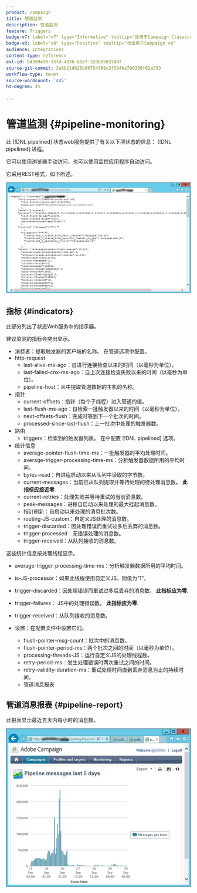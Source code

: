 ```yaml
---
product: campaign
title: 管道监测
description: 管道监测
feature: Triggers
badge-v7: label="v7" type="Informative" tooltip="适用于Campaign Classicv7"
badge-v8: label="v8" type="Positive" tooltip="也适用于Campaign v8"
audience: integrations
content-type: reference
exl-id: 84399496-33fd-4936-85e7-32de8503740f
source-git-commit: 3a9b21d626b60754789c3f594ba798309f62a553
workflow-type: tm+mt
source-wordcount: '445'
ht-degree: 2%

---
```


# 管道监测 {#pipeline-monitoring}



此 [!DNL pipelined] 状态web服务提供了有关以下项状态的信息： [!DNL pipelined] 进程。

它可以使用浏览器手动访问，也可以使用监控应用程序自动访问。

它采用REST格式，如下所述。

![](assets/triggers_8.png)

## 指标 {#indicators}

此部分列出了状态Web服务中的指示器。

建议监测的指标会突出显示。

* 消费者：提取触发器的客户端的名称。 在管道选项中配置。
* http-request
   * last-alive-ms-ago：自进行连接检查以来的时间（以毫秒为单位）。
   * last-failed-cnx-ms-ago：自上次连接检查失败以来的时间（以毫秒为单位）。
   * pipeline-host：从中提取管道数据的主机的名称。
* 指针
   * current-offsets：指针（每个子线程）进入管道的值。
   * last-flush-ms-ago：自检索一批触发器以来的时间（以毫秒为单位）。
   * next-offsets-flush：完成时等到下一个批次的时间。
   * processed-since-last-flush：上一批次中处理的触发器数。
* 路由
   * triggers：检索到的触发器列表。 在中配置 [!DNL pipelined] 选项。
* 统计信息
   * average-pointer-flush-time-ms：一批触发器的平均处理时间。
   * average-trigger-processing-time-ms：分析触发器数据所用的平均时间。
   * bytes-read：自进程启动以来从队列中读取的字节数。
   * current-messages：当前已从队列提取并等待处理的待处理消息数。 **此指标应接近零**.
   * current-retries：处理失败并等待重试的当前消息数。
   * peak-messages：进程自启动以来处理的最大挂起消息数。
   * 指针刷新：自启动以来处理的消息批次数。
   * routing-JS-custom：自定义JS处理的消息数。
   * trigger-discarded：因处理错误而重试过多后丢弃的消息数。
   * trigger-processed：无错误处理的消息数。
   * trigger-received：从队列接收的消息数。

这些统计信息按处理线程显示。

* average-trigger-processing-time-ms：分析触发器数据所用的平均时间。
* is-JS-processor：如果此线程使用自定义JS，则值为“1”。
* trigger-discarded：因处理错误而重试过多后丢弃的消息数。 **此指标应为零**.
* trigger-failures： JS中的处理错误数。 **此指标应为零**.
* trigger-received：从队列接收的消息数。

* 设置：在配置文件中设置它们。
   * flush-pointer-msg-count：批次中的消息数。
   * flush-pointer-period-ms：两个批次之间的时间（以毫秒为单位）。
   * processing-threads-JS：运行自定义JS的处理线程数。
   * retry-period-ms：发生处理错误时两次重试之间的时间。
   * retry-validity-duration-ms：重试处理时间直到丢弃消息为止的持续时间。
   * 管道消息报表

## 管道消息报表 {#pipeline-report}

此报表显示最近五天内每小时的消息数。

![](assets/triggers_9.png)
